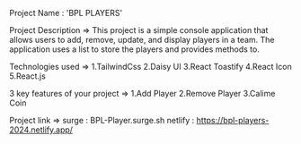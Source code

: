 Project Name : 'BPL PLAYERS'

Project Description =>
    This project is a simple console application that allows users to add, remove, update,
    and display players in a team. The application uses a list to store the players and provides methods to.

Technologies used => 
    1.TailwindCss
    2.Daisy UI
    3.React Toastify 
    4.React Icon
    5.React.js
    
3 key features of your project =>
    1.Add Player
    2.Remove Player
    3.Calime Coin

Project link =>
    surge : BPL-Player.surge.sh
    netlify : https://bpl-players-2024.netlify.app/
